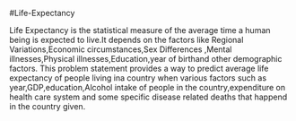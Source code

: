 #Life-Expectancy

Life Expectancy is the statistical measure of the average time a human being is expected to live.It depends on the factors like Regional Variations,Economic circumstances,Sex Differences ,Mental illnesses,Physical illnesses,Education,year of birthand other demographic factors.
This problem statement provides a way to predict average life expectancy of people living ina country when various factors such as year,GDP,education,Alcohol intake of people in the country,expenditure on health care system and some specific disease related deaths that happend in the country given.

